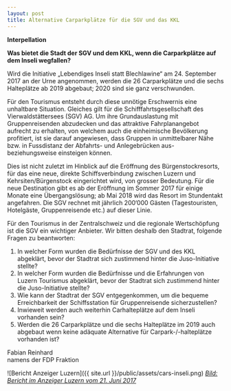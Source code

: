 ```yaml
---
layout: post
title: Alternative Carparkplätze für die SGV und das KKL
---
```


**Interpellation**

**Was bietet die Stadt der SGV und dem KKL, wenn die Carparkplätze auf dem Inseli wegfallen?**

Wird die Initiative „Lebendiges Inseli statt Blechlawine“ am 24. September 2017 an der Urne angenommen, werden die 26 Carparkplätze und die sechs Halteplätze ab 2019 abgebaut; 2020 sind sie ganz verschwunden. 

Für den Tourismus entsteht durch diese unnötige Erschwernis eine unhaltbare Situation. Gleiches gilt für die Schifffahrtsgesellschaft des Vierwaldstättersees (SGV) AG. Um ihre Grundauslastung mit Gruppenreisenden abzudecken und das attraktive Fahrplanangebot aufrecht zu erhalten, von welchem auch die einheimische Bevölkerung profitiert, ist sie darauf angewiesen, dass Gruppen in unmittelbarer Nähe bzw. in Fussdistanz der Abfahrts- und Anlegebrücken aus- beziehungsweise einsteigen können. 

Dies ist nicht zuletzt im Hinblick auf die Eröffnung des Bürgenstockresorts, für das eine neue, direkte Schiffsverbindung zwischen Luzern und Kehrsiten/Bürgenstock eingerichtet wird, von grosser Bedeutung. Für die neue Destination gibt es ab der Eröffnung im Sommer 2017 für einige Monate eine Übergangslösung; ab Mai 2018 wird das Resort im Stundentakt angefahren. Die SGV rechnet mit jährlich 200‘000 Gästen (Tagestouristen, Hotelgäste, Gruppenreisende etc.) auf dieser Linie.

Für den Tourismus in der Zentralschweiz und die regionale Wertschöpfung ist die SGV ein wichtiger Anbieter. Wir bitten deshalb den Stadtrat, folgende Fragen zu beantworten:

1. In welcher Form wurden die Bedürfnisse der SGV und des KKL abgeklärt, bevor der Stadtrat sich zustimmend hinter die Juso-Initiative stellte?
2. In welcher Form wurden die Bedürfnisse und die Erfahrungen von Luzern Tourismus abgeklärt, bevor der Stadtrat sich zustimmend hinter die Juso-Initiative stellte?    
3. Wie kann der Stadtrat der SGV entgegenkommen, um die bequeme Erreichbarkeit der Schiffsstation für Gruppenreisende sicherzustellen?
4. Inwieweit werden auch weiterhin Carhalteplätze auf dem Inseli vorhanden sein?
5. Werden die 26 Carparkplätze und die sechs Halteplätze im 2019 auch abgebaut wenn keine adäquate Alternative für Carpark-/-halteplätze vorhanden ist?

Fabian Reinhard  
namens der FDP Fraktion

![Bericht Anzeiger Luzern]({{ site.url }}/public/assets/cars-inseli.png)
*[Bild: Bericht im Anzeiger Luzern vom 21. Juni 2017](http://www.anzeiger.ch)*